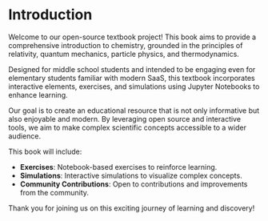 # Introduction

Welcome to our open-source textbook project! This book aims to provide a comprehensive introduction to chemistry, grounded in the principles of relativity, quantum mechanics, particle physics, and thermodynamics.

Designed for middle school students and intended to be engaging even for elementary students familiar with modern SaaS, this textbook incorporates interactive elements, exercises, and simulations using Jupyter Notebooks to enhance learning.

Our goal is to create an educational resource that is not only informative but also enjoyable and modern. By leveraging open source and interactive tools, we aim to make complex scientific concepts accessible to a wider audience.

This book will include:
- **Exercises**: Notebook-based exercises to reinforce learning.
- **Simulations**: Interactive simulations to visualize complex concepts.
- **Community Contributions**: Open to contributions and improvements from the community.

Thank you for joining us on this exciting journey of learning and discovery!
